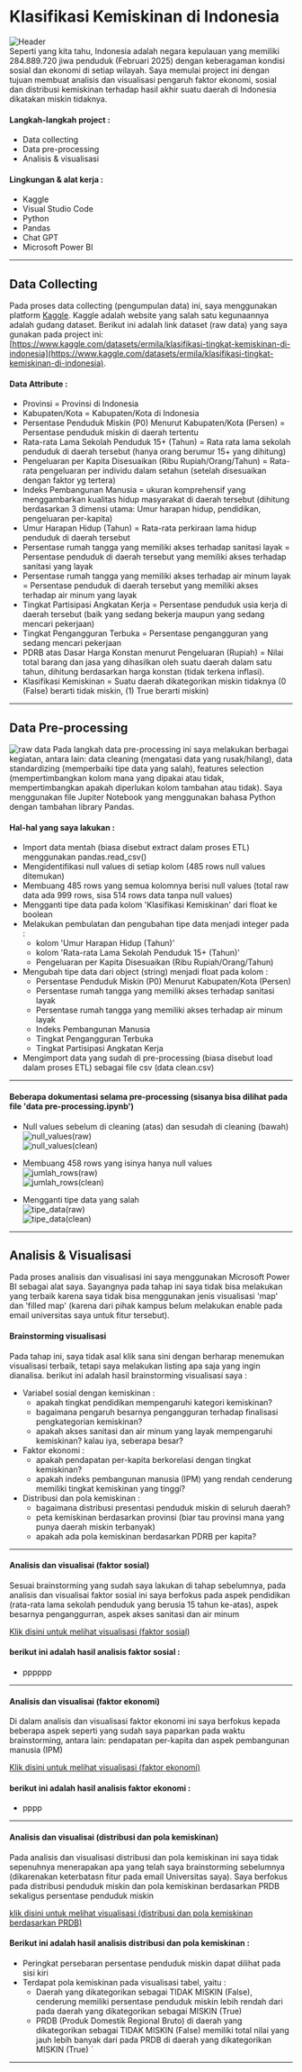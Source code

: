 # Klasifikasi Kemiskinan di Indonesia
![Header](asset/header.jpg) <br>
Seperti yang kita tahu, Indonesia adalah negara kepulauan yang memiliki 284.889.720 jiwa penduduk (Februari 2025) dengan keberagaman kondisi sosial dan ekonomi di setiap wilayah. Saya memulai project ini dengan tujuan membuat analisis dan visualisasi pengaruh faktor ekonomi, sosial dan distribusi kemiskinan terhadap hasil akhir suatu daerah di Indonesia dikatakan miskin tidaknya.

#### Langkah-langkah project :
- Data collecting
- Data pre-processing
- Analisis & visualisasi
#### Lingkungan & alat kerja :
- Kaggle
- Visual Studio Code
- Python
- Pandas
- Chat GPT
- Microsoft Power BI

___
## Data Collecting
Pada proses data collecting (pengumpulan data) ini, saya menggunakan platform [Kaggle](https://www.kaggle.com/). Kaggle adalah website yang salah satu kegunaannya adalah gudang dataset. Berikut ini adalah link dataset (raw data) yang saya gunakan pada project ini: [https://www.kaggle.com/datasets/ermila/klasifikasi-tingkat-kemiskinan-di-indonesia](https://www.kaggle.com/datasets/ermila/klasifikasi-tingkat-kemiskinan-di-indonesia).

#### Data Attribute : 
- Provinsi = Provinsi di Indonesia
- Kabupaten/Kota = Kabupaten/Kota di Indonesia
- Persentase Penduduk Miskin (P0) Menurut Kabupaten/Kota (Persen) = Persentase penduduk miskin di daerah tertentu
- Rata-rata Lama Sekolah Penduduk 15+ (Tahun) = Rata rata lama sekolah penduduk di daerah tersebut (hanya orang berumur 15+ yang dihitung)
- Pengeluaran per Kapita Disesuaikan (Ribu Rupiah/Orang/Tahun) = Rata-rata pengeluaran per individu dalam setahun (setelah disesuaikan dengan faktor yg tertera)
- Indeks Pembangunan Manusia = ukuran komprehensif yang menggambarkan kualitas hidup masyarakat di daerah tersebut (dihitung berdasarkan 3 dimensi utama: Umur harapan hidup, pendidikan, pengeluaran per-kapita)
- Umur Harapan Hidup (Tahun) = Rata-rata perkiraan lama hidup penduduk di daerah tersebut
- Persentase rumah tangga yang memiliki akses terhadap sanitasi layak = Persentase penduduk di daerah tersebut yang memiliki akses terhadap sanitasi yang layak
- Persentase rumah tangga yang memiliki akses terhadap air minum layak = Persentase penduduk di daerah tersebut yang memiliki akses terhadap air minum yang layak
- Tingkat Partisipasi Angkatan Kerja =  Persentase penduduk usia kerja di daerah tersebut (baik yang sedang bekerja maupun yang sedang mencari pekerjaan)
- Tingkat Pengangguran Terbuka = Persentase pengangguran yang sedang mencari pekerjaan
- PDRB atas Dasar Harga Konstan menurut Pengeluaran (Rupiah) = Nilai total barang dan jasa yang dihasilkan oleh suatu daerah dalam satu tahun, dihitung berdasarkan harga konstan (tidak terkena inflasi).
- Klasifikasi Kemiskinan = Suatu daerah dikategorikan miskin tidaknya (0 (False) berarti tidak miskin, (1) True berarti miskin)
___
## Data Pre-processing

![raw data](asset/raw_data.png)
Pada langkah data pre-processing ini saya melakukan berbagai kegiatan, antara lain: data cleaning (mengatasi data yang rusak/hilang), data standardizing (memperbaiki tipe data yang salah), features selection (mempertimbangkan kolom mana yang dipakai atau tidak, mempertimbangkan apakah diperlukan kolom tambahan atau tidak). Saya menggunakan file Jupiter Notebook yang menggunakan bahasa Python dengan tambahan library Pandas.

#### Hal-hal yang saya lakukan :
- Import data mentah (biasa disebut extract dalam proses ETL) menggunakan pandas.read_csv()
- Mengidentifikasi null values di setiap kolom (485 rows null values ditemukan)
-  Membuang 485 rows yang semua kolomnya berisi null values (total raw data ada 999 rows, sisa 514 rows data tanpa null values)
- Mengganti tipe data pada kolom 'Klasifikasi Kemiskinan' dari float ke boolean
- Melakukan pembulatan dan pengubahan tipe data menjadi integer pada :
    - kolom 'Umur Harapan Hidup (Tahun)'
    - kolom 'Rata-rata Lama Sekolah Penduduk 15+ (Tahun)'
    - Pengeluaran per Kapita Disesuaikan (Ribu Rupiah/Orang/Tahun)
- Mengubah tipe data dari object (string) menjadi float pada kolom :
    - Persentase Penduduk Miskin (P0) Menurut Kabupaten/Kota (Persen)
   - Persentase rumah tangga yang memiliki akses terhadap sanitasi layak
   - Persentase rumah tangga yang memiliki akses terhadap air minum layak
   - Indeks Pembangunan Manusia
   - Tingkat Pengangguran Terbuka
   - Tingkat Partisipasi Angkatan Kerja
- Mengimport data yang sudah di pre-processing (biasa disebut load dalam proses ETL) sebagai file csv (data clean.csv)
___ 
#### Beberapa dokumentasi selama pre-processing (sisanya bisa dilihat pada file 'data pre-processing.ipynb')
- Null values sebelum di cleaning (atas) dan sesudah di cleaning (bawah) <br>
![null_values(raw)](asset/null_values(raw).png) <br> ![null_values(clean)](asset/null_values(clean).png)

- Membuang 458 rows yang isinya hanya null values <br>
![jumlah_rows(raw)](asset/jumlah_rows(raw).png) <br> ![jumlah_rows(clean)](asset/jumlah_rows(clean).png)

- Mengganti tipe data yang salah <br>
![tipe_data(raw)](asset/tipe_data(raw).png) <br> ![tipe_data(clean)](asset/tipe_data(clean).png)
___
## Analisis & Visualisasi
Pada proses analisis dan visualisasi ini saya menggunakan Microsoft Power BI sebagai alat saya. Sayangnya pada tahap ini saya tidak bisa melakukan yang terbaik karena saya tidak bisa menggunakan jenis visualisasi 'map' dan 'filled map' (karena dari pihak kampus belum melakukan enable pada email universitas saya untuk fitur tersebut).

#### Brainstorming visualisasi
Pada tahap ini, saya tidak asal klik sana sini dengan berharap menemukan visualisasi terbaik, tetapi saya melakukan listing apa saja yang ingin dianalisa. berikut ini adalah hasil brainstorming visualisasi saya :
- Variabel sosial dengan kemiskinan :
   - apakah tingkat pendidikan mempengaruhi kategori kemiskinan?
   - bagaimana pengaruh besarnya pengangguran terhadap finalisasi pengkategorian kemiskinan?
   - apakah akses sanitasi dan air minum yang layak mempengaruhi kemiskinan? kalau iya, seberapa besar?
- Faktor ekonomi :
   - apakah pendapatan per-kapita berkorelasi dengan tingkat kemiskinan?	
   - apakah indeks pembangunan manusia (IPM) yang rendah cenderung memiliki tingkat kemiskinan yang tinggi?
- Distribusi dan pola kemiskinan :
   - bagaimana distribusi presentasi penduduk miskin di seluruh daerah?
   - peta kemiskinan berdasarkan provinsi (biar tau provinsi mana yang punya daerah miskin terbanyak)
   - apakah ada pola kemiskinan berdasarkan PDRB per kapita?
___
#### Analisis dan visualisai (faktor sosial)
Sesuai brainstorming yang sudah saya lakukan di tahap sebelumnya, pada analisis dan visualisai faktor sosial ini saya berfokus pada aspek pendidikan (rata-rata lama sekolah penduduk yang berusia 15 tahun ke-atas), aspek besarnya penganggurran, aspek akses sanitasi dan air minum

[Klik disini untuk melihat visualisasi (faktor sosial)](hasil_visualisasi/faktor_sosial.pdf)

#### berikut ini adalah hasil analisis faktor sosial :
- pppppp

___
#### Analisis dan visualisai (faktor ekonomi)
Di dalam analisis dan visualisasi faktor ekonomi ini saya berfokus kepada beberapa aspek seperti yang sudah saya paparkan pada waktu brainstorming, antara lain: pendapatan per-kapita dan aspek pembangunan manusia (IPM)

[Klik disini untuk melihat visualisasi (faktor ekonomi)](hasil_visualisasi/faktor_ekonomi.pdf)

#### berikut ini adalah hasil analisis faktor ekonomi :
- pppp
___
#### Analisis dan visualisai (distribusi dan pola kemiskinan)
Pada analisis dan visualisasi distribusi dan pola kemiskinan ini saya tidak sepenuhnya menerapakan apa yang telah saya brainstorming sebelumnya (dikarenakan keterbatasn fitur pada email Universitas saya). Saya berfokus pada distribusi penduduk miskin dan pola kemiskinan berdasarkan PRDB sekaligus persentase penduduk miskin

[klik disini untuk melihat visualisasi (distribusi dan pola kemiskinan berdasarkan PRDB)](hasil_visualisasi/distribusi_dan_pola_kemiskinan_berdasarkan_PRDB.pdf)

#### Berikut ini adalah hasil analisis distribusi dan pola kemiskinan :
- Peringkat persebaran persentase penduduk miskin dapat dilihat pada sisi kiri
-  Terdapat pola kemiskinan pada visualisasi tabel, yaitu :
   - Daerah yang dikategorikan sebagai TIDAK MISKIN (False), cenderung memiliki persentase penduduk miskin lebih rendah dari pada daerah yang dikategorikan sebagai MISKIN (True)
   - PRDB (Produk Domestik Regional Bruto) di daerah yang dikategorikan sebagai TIDAK MISKIN (False) memiliki total nilai yang jauh lebih banyak dari pada PRDB di daerah yang dikategorikan MISKIN (True)
`
___